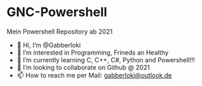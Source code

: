 # GNC-Powershell
Mein Powershell Repository ab 2021


- 👋 Hi, I’m @Gabberloki
- 👀 I’m interested in Programming, Frineds an Healthy
- 🌱 I’m currently learning C, C++, C#, Python and Powershell!!!
- 💞️ I’m looking to collaborate on Github @ 2021
- 📫 How to reach me per Mail: gabberloki@outlook.de

<!---
Gabberloki/Gabberloki is a ✨ special ✨ repository because its `README.md` (this file) appears on your GitHub profile.
You can click the Preview link to take a look at your changes.
--->
